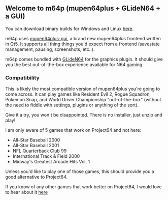 ## Welcome to m64p (mupen64plus + GLideN64 + a GUI)

You can download binary builds for Windows and Linux [here](http://m64p.s3-website-us-east-1.amazonaws.com/).

m64p uses [mupen64plus-gui](https://github.com/m64p/mupen64plus-gui), a brand new mupen64plus frontend written in Qt5. It supports all thing things you'd expect from a frontend (savestate management, pausing, screenshots, etc..).

m64p comes bundled with [GLideN64](https://github.com/gonetz/GLideN64) for the graphics plugin. It should give you the best out-of-the-box experience available for N64 gaming.

### Compatibility ###

This is likely the most compatible version of mupen64plus you're going to come across. It can play games like Resident Evil 2, Rogue Squadron, Pokemon Snap, and World Driver Championship "out-of-the-box" (without the need to fiddle with settings, plugins or anything of the sort).

Give it a try, you won't be disappointed. There is no installer, just unzip and play!

I am only aware of 5 games that work on Project64 and not here:
* All-Star Baseball 2000
* All-Star Baseball 2001
* NFL Quarterback Club 99
* International Track & Field 2000
* Midway's Greatest Arcade Hits Vol. 1

Unless you'd like to play one of those games, this should provide you a good alternative to Project64.

If you know of any other games that work better on Project64, I would love to hear about it [here](https://github.com/m64p/mupen64plus-GLideN64/issues)
